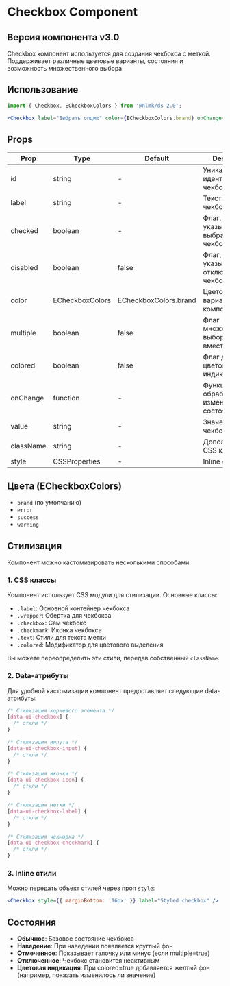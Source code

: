 # Checkbox Component

## Версия компонента v3.0

Checkbox компонент используется для создания чекбокса с меткой. Поддерживает различные цветовые варианты, состояния и возможность множественного выбора.

## Использование

```jsx
import { Checkbox, ECheckboxColors } from '@nlmk/ds-2.0';

<Checkbox label="Выбрать опцию" color={ECheckboxColors.brand} onChange={e => console.log(e.target.checked)} />;
```

## Props

| Prop      | Type            | Default               | Description                                       |
|-----------|-----------------|-----------------------|---------------------------------------------------|
| id        | string          | -                     | Уникальный идентификатор чекбокса                 |
| label     | string          | -                     | Текст метки чекбокса                              |
| checked   | boolean         | -                     | Флаг, указывающий, выбран ли чекбокс              |
| disabled  | boolean         | false                 | Флаг, указывающий, отключен ли чекбокс            |
| color     | ECheckboxColors | ECheckboxColors.brand | Цветовой вариант компонента                       |
| multiple  | boolean         | false                 | Флаг множественного выбора (минус вместо галочки) |
| colored   | boolean         | false                 | Флаг для цветовой индикации                       |
| onChange  | function        | -                     | Функция обработки изменения состояния             |
| value     | string          | -                     | Значение чекбокса                                 |
| className | string          | -                     | Дополнительный CSS класс                          |
| style     | CSSProperties   | -                     | Inline стили                                      |

## Цвета (ECheckboxColors)

- `brand` (по умолчанию)
- `error`
- `success`
- `warning`

## Стилизация

Компонент можно кастомизировать несколькими способами:

### 1. CSS классы

Компонент использует CSS модули для стилизации. Основные классы:

- `.label`: Основной контейнер чекбокса
- `.wrapper`: Обертка для чекбокса
- `.checkbox`: Сам чекбокс
- `.checkmark`: Иконка чекбокса
- `.text`: Стили для текста метки
- `.colored`: Модификатор для цветового выделения

Вы можете переопределить эти стили, передав собственный `className`.

### 2. Data-атрибуты

Для удобной кастомизации компонент предоставляет следующие data-атрибуты:

```css
/* Стилизация корневого элемента */
[data-ui-checkbox] {
  /* стили */
}

/* Стилизация инпута */
[data-ui-checkbox-input] {
  /* стили */
}

/* Стилизация иконки */
[data-ui-checkbox-icon] {
  /* стили */
}

/* Стилизация метки */
[data-ui-checkbox-label] {
  /* стили */
}

/* Стилизация чекмарка */
[data-ui-checkbox-checkmark] {
  /* стили */
}
```

### 3. Inline стили

Можно передать объект стилей через проп `style`:

```jsx
<Checkbox style={{ marginBottom: '16px' }} label="Styled checkbox" />
```

## Состояния

- **Обычное**: Базовое состояние чекбокса
- **Наведение**: При наведении появляется круглый фон
- **Отмеченное**: Показывает галочку или минус (если multiple=true)
- **Отключенное**: Чекбокс становится неактивным
- **Цветовая индикация**: При colored=true добавляется желтый фон (например, показать изменилось ли значение)
